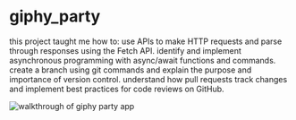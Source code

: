 # giphy_party

this project taught me how to:
use APIs to make HTTP requests and parse through responses using the Fetch API.
identify and implement asynchronous programming with async/await functions and commands.
create a branch using git commands and explain the purpose and importance of version control.
understand how pull requests track changes and implement best practices for code reviews on GitHub.

![walkthrough of giphy party app](http://g.recordit.co/T0qEzMU8Mt.gif)
